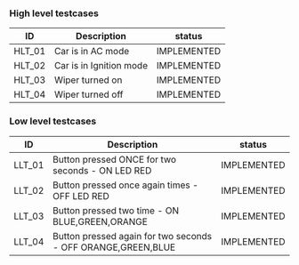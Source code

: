 ### High level testcases
| ID	  | Description	|status |
|-------|-------------|-------|
| HLT_01	|Car is in AC mode	|IMPLEMENTED |
| HLT_02	|Car is in Ignition mode |IMPLEMENTED  |
| HLT_03	|Wiper turned on |	IMPLEMENTED |
| HLT_04	|Wiper turned off	|IMPLEMENTED |

### Low level testcases
|ID	   |  Description	              |   status |
|------|----------------------------|-----------|
|LLT_01 | Button pressed ONCE for two seconds - ON LED RED|	IMPLEMENTED|
|LLT_02 | Button pressed once again times - OFF LED RED|	IMPLEMENTED|
|LLT_03 |	Button pressed two time - ON BLUE,GREEN,ORANGE|	IMPLEMENTED|
|LLT_04 |	Button pressed again for two seconds - OFF ORANGE,GREEN,BLUE|	IMPLEMENTED|
